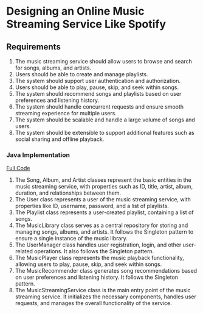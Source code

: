 # Designing an Online Music Streaming Service Like Spotify

## Requirements
1. The music streaming service should allow users to browse and search for songs, albums, and artists.
2. Users should be able to create and manage playlists.
3. The system should support user authentication and authorization.
4. Users should be able to play, pause, skip, and seek within songs.
5. The system should recommend songs and playlists based on user preferences and listening history.
6. The system should handle concurrent requests and ensure smooth streaming experience for multiple users.
7. The system should be scalable and handle a large volume of songs and users.
8. The system should be extensible to support additional features such as social sharing and offline playback.

### Java Implementation
[Full Code](../solutions/java/src/musicstreamingservice/)
1. The Song, Album, and Artist classes represent the basic entities in the music streaming service, with properties such as ID, title, artist, album, duration, and relationships between them.
2. The User class represents a user of the music streaming service, with properties like ID, username, password, and a list of playlists.
3. The Playlist class represents a user-created playlist, containing a list of songs.
4. The MusicLibrary class serves as a central repository for storing and managing songs, albums, and artists. It follows the Singleton pattern to ensure a single instance of the music library.
5. The UserManager class handles user registration, login, and other user-related operations. It also follows the Singleton pattern.
6. The MusicPlayer class represents the music playback functionality, allowing users to play, pause, skip, and seek within songs.
7. The MusicRecommender class generates song recommendations based on user preferences and listening history. It follows the Singleton pattern.
8. The MusicStreamingService class is the main entry point of the music streaming service. It initializes the necessary components, handles user requests, and manages the overall functionality of the service.

